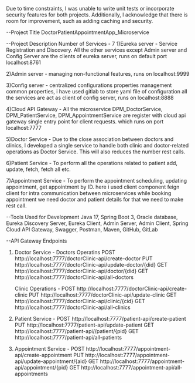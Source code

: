    Due to time constraints, I was unable to write unit tests or incorporate security features for both projects. Additionally, I acknowledge that there is room for       improvement, such as adding caching and security.


--Project Title
   DoctorPatientAppointmentApp_Microservice

--Project Description
  Number of Services - 7
  1)Eureka server - Service Registration and Discovery. All the other services except Admin server and Config Server
                    are the clients of eureka server, runs on default port localhost:8761

  2)Admin server - managing non-functional features, runs on localhost:9999
  
  3)Config server - centralized configurations properties management common properties, i have used gitlab to store yaml file of configuration
                    all the services are act as client of config server, runs on localhost:8888
  
  4)Cloud API Gateway - All the microservice DPM_DoctorService, DPM_PatientService, DPM_AppointmentService are register with cloud api gateway
                        single entry point for client requests. which runs on port localhost:7777
  
  5)Doctor Service - Due to the close association between doctors and clinics,
                     I developed a single service to handle both clinic and doctor-related operations as Doctor Service.
                     This will also reduces the number rest calls.
                     
  6)Patient Service - To perform all the operations related to patient add, update, fetch, fetch all etc.
  
  7)Appointment Service - To perform the appointment scheduling, updating appointment, get appointment by ID.
                          here i used client component feign client for intra communication between microservices
                          while booking appointment we need doctor and patient details for that we need to make rest call.

--Tools Used for Development
     Java 17, Spring Boot 3, Oracle database, Eureka Discovery Server,
     Eureka Client, Admin Server, Admin Client, Spring Cloud API Gateway,
     Swagger, Postman, Maven, GitHub, GitLab

--API Gateway Endpoints
  1) Doctor Service -
     Doctors Operatins
     POST http://localhost:7777/doctorClinic-api/create-doctor
     PUT  http://localhost:7777/doctorClinic-api/update-doctor/{did}
     GET  http://localhost:7777/doctorClinic-api/doctor/{did}
     GET  http://localhost:7777/doctorClinic-api/all-doctors

     Clinic Operations -
     POST http://localhost:7777/doctorClinic-api/create-clinic
     PUT  http://localhost:7777/doctorClinic-api/update-clinic
     GET  http://localhost:7777/doctorClinic-api/clinic/{cid}
     GET  http://localhost:7777/doctorClinic-api/all-clinics

  2) Patient Service -
     POST http://localhost:7777/patient-api/create-patient
     PUT  http://localhost:7777/patient-api/update-patient
     GET  http://localhost:7777/patient-api//patient/{pid}
     GET  http://localhost:7777/patient-api/all-patients

  3) Appointment Service -
     POST http://localhost:7777/appointment-api/create-appointment
     PUT  http://localhost:7777/appointment-api/update-appointment/{aid}
     GET  http://localhost:7777/appointment-api/appointment/{pid}
     GET  http://localhost:7777/appointment-api/all-appointments
